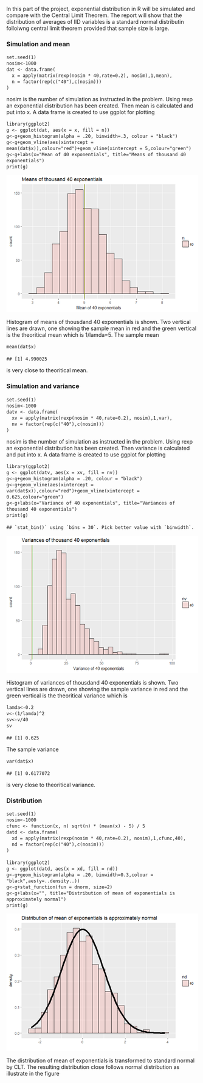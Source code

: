 In this part of the project, exponential distribution in R will be
simulated and compare with the Central Limit Theorem. The report will
show that the distribution of averages of IID variables is a standard
normal distributin folloiwng central limit theorem provided that sample
size is large.

### Simulation and mean

    set.seed(1)
    nosim<-1000
    dat <- data.frame(
      x = apply(matrix(rexp(nosim * 40,rate=0.2), nosim),1,mean),
      n = factor(rep(c("40"),c(nosim))) 
    )

nosim is the number of simulation as instructed in the problem. Using
rexp an exponential distribution has been created. Then mean is
calculated and put into x. A data frame is created to use ggplot for
plotting

    library(ggplot2)
    g <- ggplot(dat, aes(x = x, fill = n))
    g<-g+geom_histogram(alpha = .20, binwidth=.3, colour = "black")
    g<-g+geom_vline(aes(xintercept = mean(dat$x)),colour="red")+geom_vline(xintercept = 5,colour="green")
    g<-g+labs(x="Mean of 40 exponentials", title="Means of thousand 40 exponentials")
    print(g)

![](simulation_files/figure-markdown_strict/meanplotting-1.png)

Histogram of means of thousdand 40 exponentials is shown. Two vertical
lines are drawn, one showing the sample mean in red and the green
vertical is the theoritical mean which is 1/lamda=5. The sample mean

    mean(dat$x)

    ## [1] 4.990025

is very close to theoritical mean.

### Simulation and variance

    set.seed(1)
    nosim<-1000
    datv <- data.frame(
      xv = apply(matrix(rexp(nosim * 40,rate=0.2), nosim),1,var),
      nv = factor(rep(c("40"),c(nosim))) 
    )

nosim is the number of simulation as instructed in the problem. Using
rexp an exponential distribution has been created. Then variance is
calculated and put into x. A data frame is created to use ggplot for
plotting

    library(ggplot2)
    g <- ggplot(datv, aes(x = xv, fill = nv))
    g<-g+geom_histogram(alpha = .20, colour = "black")
    g<-g+geom_vline(aes(xintercept = var(dat$x)),colour="red")+geom_vline(xintercept = 0.625,colour="green")
    g<-g+labs(x="Variance of 40 exponentials", title="Variances of thousand 40 exponentials")
    print(g)

    ## `stat_bin()` using `bins = 30`. Pick better value with `binwidth`.

![](simulation_files/figure-markdown_strict/varplotting-1.png)

Histogram of variances of thousdand 40 exponentials is shown. Two
vertical lines are drawn, one showing the sample variance in red and the
green vertical is the theoritical variance which is

    lamda<-0.2
    v<-(1/lamda)^2
    sv<-v/40
    sv

    ## [1] 0.625

The sample variance

    var(dat$x)

    ## [1] 0.6177072

is very close to theoritical variance.

### Distribution

    set.seed(1)
    nosim<-1000
    cfunc <- function(x, n) sqrt(n) * (mean(x) - 5) / 5
    datd <- data.frame(
      xd = apply(matrix(rexp(nosim * 40,rate=0.2), nosim),1,cfunc,40),
      nd = factor(rep(c("40"),c(nosim))) 
    )

    library(ggplot2)
    g <- ggplot(datd, aes(x = xd, fill = nd))
    g<-g+geom_histogram(alpha = .20, binwidth=0.3,colour = "black",aes(y=..density..))
    g<-g+stat_function(fun = dnorm, size=2)
    g<-g+labs(x="", title="Distribution of mean of exponentials is approximately normal")
    print(g)

![](simulation_files/figure-markdown_strict/distplotting-1.png)

The distribution of mean of exponentials is transformed to standard
normal by CLT. The resulting distribution close follows normal
distribution as illustrate in the figure
